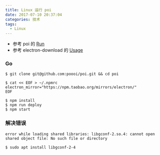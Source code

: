 ```yaml
---
title: Linux 运行 poi
date: 2017-07-10 20:37:04
categories: 技术
tags:
  - Linux
---
```


* 参考 poi 的 [Run](https://github.com/poooi/poi#run)
* 参考 electron-download 的 [Usage](https://github.com/electron-userland/electron-download#usage)
<!--more-->

### Go
```
$ git clone git@github.com:poooi/poi.git && cd poi
```
```
$ cat << EOF > ~/.npmrc
electron_mirror="https://npm.taobao.org/mirrors/electron/"
EOF
```
```
$ npm install
$ npm run deploy
$ npm start
```

### 解决错误
```
error while loading shared libraries: libgconf-2.so.4: cannot open shared object file: No such file or directory
```
```
$ sudo apt install libgconf-2-4
```
